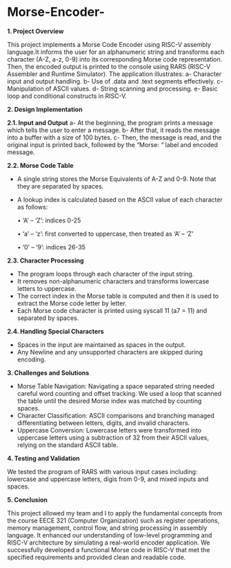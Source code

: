 # Morse-Encoder-

**1. Project Overview**

This project implements a Morse Code Encoder using RISC-V assembly language.It informs the user for an alphanumeric string and transforms each character (A-Z, a-z, 0-9) into its corresponding Morse code representation. Then, the encoded output is printed to the console
using RARS (RISC-V Assembler and Runtime Simulator).
The application illustrates:
a- Character input and output handling.
b- Use of .data and .text segments effectively.
c- Manipulation of ASCII values.
d- String scanning and processing.
e- Basic loop and conditional constructs in RISC-V.

**2. Design Implementation**

**2.1. Input and Output**
a- At the beginning, the program prints a message which tells the user to enter a message.
b- After that, it reads the message into a buffer with a size of 100 bytes.
c- Then, the message is read, and the original input is printed back, followed by the
“Morse: “ label and encoded message.

**2.2. Morse Code Table**
- A single string stores the Morse Equivalents of A-Z and 0-9. Note that they are separated by spaces.
- A lookup index is calculated based on the ASCII value of each character as follows:

  • ‘A’ – ‘Z’: indices 0-25

  • ‘a’ – ‘z’: first converted to uppercase, then treated as ‘A’ – ‘Z’

  • ‘0’ – ‘9’: indices 26-35

**2.3. Character Processing**
- The program loops through each character of the input string.
- It removes non-alphanumeric characters and transforms lowercase letters to uppercase.
- The correct index in the Morse table is computed and then it is used to extract the Morse code letter by letter.
- Each Morse code character is printed using syscall 11 (a7 = 11) and separated by spaces.

**2.4. Handling Special Characters**
- Spaces in the input are maintained as spaces in the output.
- Any Newline and any unsupported characters are skipped during encoding.

**3. Challenges and Solutions**
- Morse Table Navigation:
Navigating a space separated string needed careful word counting and offset tracking.
We used a loop that scanned the table until the desired Morse index was matched by counting spaces.
- Character Classification:
ASCII comparisons and branching managed differentiating between letters, digits, and invalid characters.
- Uppercase Conversion:
Lowercase letters were transformed into uppercase letters using a subtraction of 32 from their ASCII values, relying on the standard ASCII table.

**4. Testing and Validation**

We tested the program of RARS with various input cases including: lowercase and uppercase letters, digis from 0-9, and mixed inputs and spaces.

**5. Conclusion**

This project allowed my team and I to apply the fundamental concepts from the course EECE 321 (Computer Organization) such as register operations, memory management, control flow, and string processing in assembly language. It enhanced our understanding of low-level programming and RISC-V architecture by simulating a real-world encoder application. We successfully developed a functional Morse code in RISC-V that met the specified requirements and provided clean and readable code.
